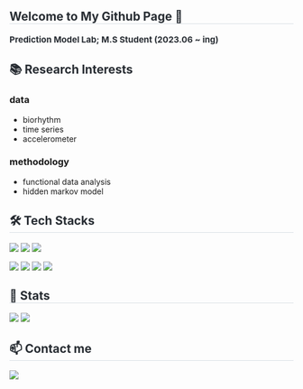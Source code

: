 <div style="text-align: left;"> 
    <h2 style="border-bottom: 1px solid #d8dee4; color: #282d33;">  Welcome to My Github Page 👋 </h2>  
    <div style="font-weight: 700; font-size: 15px; text-align: left; color: #282d33;">     
Prediction Model Lab; M.S Student (2023.06 ~ ing)
</div> 
    </div>
 <div style="text-align: left;"> 
  <h2 style="solid #d8dee4; color: #282d33;"> 📚 Research Interests </h2>  

### data
<ul>
  <li>biorhythm</li>
  <li>time series</li>
  <li>accelerometer</li>
</ul>

### methodology
<ul>
  <li>functional data analysis</li>
  <li>hidden markov model</li>
</ul>
    </div>
    <div style="text-align: left;">
    <h2 style="border-bottom: 1px solid #d8dee4; color: #282d33;"> 🛠️ Tech Stacks </h2> 
    <div style="margin: ; text-align: left;" "text-align: left;">
        <p align='left'>
      <img src="https://img.shields.io/badge/R-276DC3?style=flat-square&logo=r&logoColor=white" />
      <img src="https://img.shields.io/badge/Python-3670A0?style=flat-square&logo=python&logoColor=ffdd54" />
      <img src="https://img.shields.io/badge/TensorFlow-FF6F00?style=flat-square&logo=tensorflow&logoColor=white"> <br> 
        </div>
        <div style="margin: ; text-align: left;" "text-align: left;">
        <img src="https://img.shields.io/badge/Jupyter-F37626?style=flat-square&logo=Jupyter&logoColor=white"/>
        <img src="https://img.shields.io/badge/Git-F05032?style=flat-square&logo=Git&logoColor=white"/> 
        <img src="https://img.shields.io/badge/Visual Studio Code-007ACC?style=flat-square&logo=Visual Studio Code&logoColor=white"/> 
        <img src="https://img.shields.io/badge/Notion-000000?style=flat-square&logo=Notion&logoColor=white"/>
    </div></div>
   <div style="text-align: left;"> 
    <h2 style="border-bottom: 1px solid #d8dee4; color: #282d33;"> 🏅 Stats </h2> 
      <div style="text-align: left;"> 
        <img src="https://github-readme-stats-hyerim0414s-projects.vercel.app/api?username=hyerim0414&hide_rank=true&count_private=true&hide=stars&show_icons=true"
         />
        <img src="https://github-readme-stats-hyerim0414s-projects.vercel.app/api/top-langs/?username=hyerim0414&layout=compact&hide=tex"
         />  
        <!--
        <a href=https://solved.ac/hearim0414> <img src="http://mazassumnida.wtf/api/v2/generate_badge?boj=hearim0414"> </a>
        <a href=https://solved.ac/hearim0414> <img src="http://mazassumnida.wtf/api/mini/generate_badge?boj=hearim0414"> </a>
          -->
          </div> 
    </div>
    <div style="text-align: left;">
    <h2 style="border-bottom: 1px solid #d8dee4; color: #282d33;"> 📫 Contact me </h2> 
    <div style="text-align: left;"> 
         <a href=mailto:sunrimp@snu.ac.kr> <img src="https://img.shields.io/badge/Email-EA4335?style=flat-square&logo=Gmail&logoColor=white&link=mailto:sunrimp@snu.ac.kr"> </a>
          </div> 
    <div style="text-align: left;">  </div> 
    </div>

<!--내용 부분-->
<!--
![Hyerim's GitHub stats](https://github-readme-stats-hyerim0414s-projects.vercel.app/api?username=hyerim0414&count_private=true&hide=stars)
![Hyerim](https://github-readme-stats-hyerim0414s-projects.vercel.app/api/top-langs/?username=hyerim0414&layout=compact&hide=tex)
🎓Education
Department of Statistics, Seoul National University (2023.03 ~ ing)
- M.S. Student in Statistics
- Prediction Model Lab
Department of Mathmatics, Ajou University (2018.03 ~ 2023.02)
- Bachelor of Mathematics, Bachelor of ICT convergence
-->
